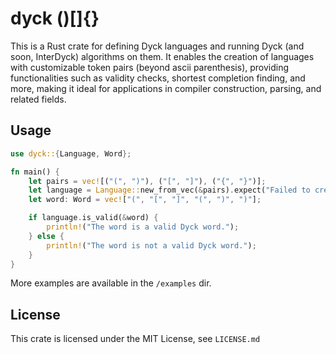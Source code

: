 # dyck ()[]{}

This is a Rust crate for defining Dyck languages and running Dyck (and soon, InterDyck) algorithms on them. It enables the creation of languages with customizable token pairs (beyond ascii parenthesis), providing functionalities such as validity checks, shortest completion finding, and more, making it ideal for applications in compiler construction, parsing, and related fields.

## Usage

```rust
use dyck::{Language, Word};

fn main() {
    let pairs = vec![("(", ")"), ("[", "]"), ("{", "}")];
    let language = Language::new_from_vec(&pairs).expect("Failed to create language");
    let word: Word = vec!["(", "[", "]", "(", ")", ")"];

    if language.is_valid(&word) {
        println!("The word is a valid Dyck word.");
    } else {
        println!("The word is not a valid Dyck word.");
    }
}
```

More examples are available in the `/examples` dir.

## License

This crate is licensed under the MIT License, see `LICENSE.md`
